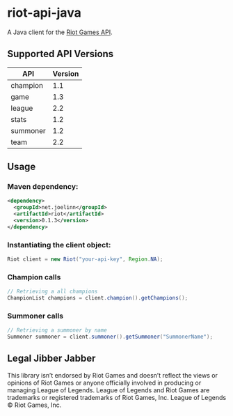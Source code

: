 riot-api-java
=============

A Java client for the [Riot Games API](https://developer.riotgames.com/api/methods).

## Supported API Versions
|API|Version|
|---|-------|
|champion|1.1|
|game|1.3|
|league|2.2|
|stats|1.2|
|summoner|1.2|
|team|2.2|

## Usage
### Maven dependency:
```xml
<dependency>
  <groupId>net.joelinn</groupId>
  <artifactId>riot</artifactId>
  <version>0.1.3</version>
</dependency>
```

### Instantiating the client object:
```java
Riot client = new Riot("your-api-key", Region.NA);
```

### Champion calls
```java
// Retrieving a all champions
ChampionList champions = client.champion().getChampions();
```

### Summoner calls
```java
// Retrieving a summoner by name
Summoner summoner = client.summoner().getSummoner("SummonerName");
```

## Legal Jibber Jabber
This library isn’t endorsed by Riot Games and doesn’t reflect the views or opinions of Riot Games or anyone officially involved in producing or managing League of Legends. League of Legends and Riot Games are trademarks or registered trademarks of Riot Games, Inc. League of Legends © Riot Games, Inc.